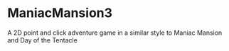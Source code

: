 # ManiacMansion3
A 2D point and click adventure game in a similar style to Maniac Mansion and Day of the Tentacle
